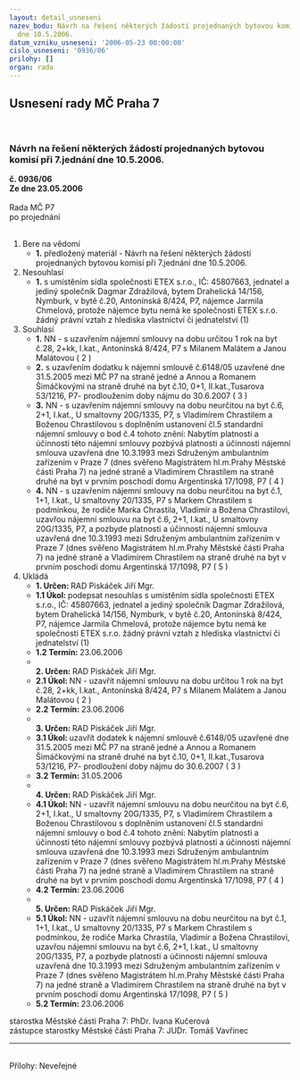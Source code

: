 ```yaml
---
layout: detail_usneseni
nazev_bodu: Návrh na řešení některých žádostí projednaných bytovou komisí při 7.jednání
  dne 10.5.2006.
datum_vzniku_usneseni: '2006-05-23 00:00:00'
cislo_usneseni: '0936/06'
prilohy: []
organ: rada
---
```

<div id="ucUsn_pList" class="usn">
	<span><h2>Usnesení rady MČ Praha 7 </h2>
<br></span><div class="standBody">
<span><h3>Návrh na řešení některých žádostí projednaných bytovou komisí při 7.jednání dne 10.5.2006.</h3></span><div class="center">
		<strong>č. 0936/06</strong><br>
	</div>
<div class="center">
		<strong>Ze dne 23.05.2006</strong><br><br>
	</div>Rada MČ P7<br> po projednání<br><br><ol>
<li>Bere na vědomí<ul><li>
<strong>1.</strong> předložený materiál - Návrh na řešení některých žádostí projednaných bytovou komisí při 7.jednání dne 10.5.2006.</li></ul>
</li>
<li>Nesouhlasí<ul><li>
<strong>1.</strong> s umístěním sídla společnosti ETEX s.r.o., IČ: 45807663, jednatel a jediný společník Dagmar Zdražilová, bytem Drahelická 14/156, Nymburk, v bytě č.20, Antonínská 8/424, P7, nájemce Jarmila Chmelová, protože nájemce bytu nemá ke společnosti ETEX s.r.o. žádný právní vztah z hlediska vlastnictví či jednatelství (1)</li></ul>
</li>
<li>Souhlasí<ul>
<li>
<strong>1.</strong> NN - s uzavřením nájemní smlouvy na dobu určitou 1 rok na byt č.28, 2+kk, I.kat., Antonínská 8/424, P7 s Milanem Malátem a Janou Malátovou  ( 2 )</li>
<li>
<strong>2.</strong> s uzavřením dodatku k nájemní smlouvě č.6148/05 uzavřené dne 31.5.2005 mezi MČ P7 na straně jedné a Annou a Romanem Šimáčkovými na straně druhé na byt č.10, 0+1, II.kat.,Tusarova 53/1216, P7- prodloužením doby nájmu do 30.6.2007  ( 3 )</li>
<li>
<strong>3.</strong> NN - s uzavřením nájemní smlouvy na dobu neurčitou na byt č.6, 2+1, I.kat., U smaltovny 20G/1335, P7,  s Vladimírem Chrastilem a Boženou Chrastilovou s doplněním ustanovení čl.5 standardní nájemní smlouvy o bod č.4 tohoto znění: Nabytím platnosti a účinnosti této nájemní smlouvy pozbývá platnosti a účinnosti nájemní smlouva uzavřená dne 10.3.1993 mezi Sdruženým ambulantním zařízením v Praze 7 (dnes svěřeno Magistrátem hl.m.Prahy Městské části Praha 7) na jedné straně a Vladimírem Chrastilem na straně druhé na byt v prvním poschodí domu Argentinská 17/1098, P7  ( 4 )</li>
<li>
<strong>4.</strong> NN - s uzavřením nájemní smlouvy na dobu neurčitou na byt č.1, 1+1, I.kat., U smaltovny 20/1335, P7 s Markem Chrastilem s podmínkou, že rodiče Marka Chrastila, Vladimír a Božena Chrastilovi, uzavřou nájemní smlouvu na byt č.6, 2+1, I.kat., U smaltovny 20G/1335, P7, a pozbyde platnosti a účinnosti nájemní smlouva uzavřená dne 10.3.1993 mezi Sdruženým ambulantním zařízením v Praze 7 (dnes svěřeno Magistrátem hl.m.Prahy Městské části Praha 7) na jedné straně a Vladimírem Chrastilem na straně druhé na byt v prvním poschodí domu Argentinská 17/1098, P7  ( 5 )</li>
</ul>
</li>
<li>Ukládá<ul>
<li>
<strong>1. Určen: </strong>RAD Piskáček Jiří Mgr.</li>
<li>
<strong>1.1 Úkol: </strong>podepsat nesouhlas s umístěním sídla společnosti ETEX s.r.o., IČ: 45807663, jednatel a jediný společník Dagmar Zdražilová, bytem Drahelická 14/156, Nymburk, v bytě č.20, Antonínská 8/424, P7, nájemce Jarmila Chmelová, protože nájemce bytu nemá ke společnosti ETEX s.r.o. žádný právní vztah z hlediska vlastnictví či jednatelství (1)</li>
<li>
<strong>1.2 Termín: </strong>23.06.2006</li>
<li>
<strong><br>2. Určen: </strong>RAD Piskáček Jiří Mgr.</li>
<li>
<strong>2.1 Úkol: </strong>NN - uzavřít nájemní smlouvu na dobu určitou 1 rok na byt č.28, 2+kk, I.kat., Antonínská 8/424, P7 s Milanem Malátem a Janou Malátovou  ( 2 )</li>
<li>
<strong>2.2 Termín: </strong>23.06.2006</li>
<li>
<strong><br>3. Určen: </strong>RAD Piskáček Jiří Mgr.</li>
<li>
<strong>3.1 Úkol: </strong>uzavřít dodatek k nájemní smlouvě č.6148/05 uzavřené dne 31.5.2005 mezi MČ P7 na straně jedné a Annou a Romanem Šimáčkovými na straně druhé na byt č.10, 0+1, II.kat.,Tusarova 53/1216, P7- prodloužení doby nájmu do 30.6.2007  ( 3 )</li>
<li>
<strong>3.2 Termín: </strong>31.05.2006</li>
<li>
<strong><br>4. Určen: </strong>RAD Piskáček Jiří Mgr.</li>
<li>
<strong>4.1 Úkol: </strong>NN - uzavřít nájemní smlouvu na dobu neurčitou na byt č.6, 2+1, I.kat., U smaltovny 20G/1335, P7,  s Vladimírem Chrastilem a Boženou Chrastilovou s doplněním ustanovení čl.5 standardní nájemní smlouvy o bod č.4 tohoto znění: Nabytím platnosti a účinnosti této nájemní smlouvy pozbývá platnosti a účinnosti nájemní smlouva uzavřená dne 10.3.1993 mezi Sdruženým ambulantním zařízením v Praze 7 (dnes svěřeno Magistrátem hl.m.Prahy Městské části Praha 7) na jedné straně a Vladimírem Chrastilem na straně druhé na byt v prvním poschodí domu Argentinská 17/1098, P7  ( 4 )</li>
<li>
<strong>4.2 Termín: </strong>23.06.2006</li>
<li>
<strong><br>5. Určen: </strong>RAD Piskáček Jiří Mgr.</li>
<li>
<strong>5.1 Úkol: </strong>NN - uzavřít nájemní smlouvu na dobu neurčitou na byt č.1, 1+1, I.kat., U smaltovny 20/1335, P7 s Markem Chrastilem s podmínkou, že rodiče Marka Chrastila, Vladimír a Božena Chrastilovi, uzavřou nájemní smlouvu na byt č.6, 2+1, I.kat., U smaltovny 20G/1335, P7, a pozbyde platnosti a účinnosti nájemní smlouva uzavřená dne 10.3.1993 mezi Sdruženým ambulantním zařízením v Praze 7 (dnes svěřeno Magistrátem hl.m.Prahy Městské části Praha 7) na jedné straně a Vladimírem Chrastilem na straně druhé na byt v prvním poschodí domu Argentinská 17/1098, P7  ( 5 )</li>
<li>
<strong>5.2 Termín: </strong>23.06.2006</li>
</ul>
</li>
</ol>starostka Městské části Praha 7: PhDr. Ivana Kučerová<br>zástupce starostky Městské části Praha 7: JUDr. Tomáš Vavřinec <hr>
<br>Přílohy: Neveřejné</div>
</div>